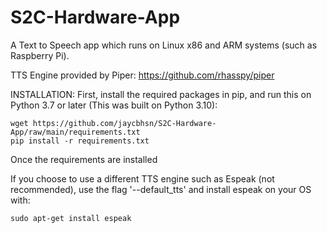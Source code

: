 # S2C-Hardware-App

A Text to Speech app which runs on Linux x86 and ARM systems (such as Raspberry Pi).

TTS Engine provided by Piper: https://github.com/rhasspy/piper

INSTALLATION:
First, install the required packages in pip, and run this on Python 3.7 or later (This was built on Python 3.10):
```
wget https://github.com/jaycbhsn/S2C-Hardware-App/raw/main/requirements.txt
pip install -r requirements.txt
```

Once the requirements are installed


If you choose to use a different TTS engine such as Espeak (not recommended), use the flag '--default_tts' and install espeak on your OS with:
```
sudo apt-get install espeak
```
